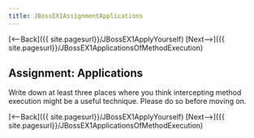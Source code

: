 ```yaml
---
title: JBossEX1AssignmentApplications
---
```

[<--Back]({{ site.pagesurl}}/JBossEX1ApplyYourself) [Next-->]({{ site.pagesurl}}/JBossEX1ApplicationsOfMethodExecution)

## Assignment: Applications
Write down at least three places where you think intercepting method execution might be a useful technique. Please do so before moving on.

[<--Back]({{ site.pagesurl}}/JBossEX1ApplyYourself) [Next-->]({{ site.pagesurl}}/JBossEX1ApplicationsOfMethodExecution)